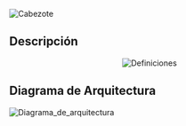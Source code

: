 ![Cabezote](../Imágenes/Cabezote.png)


## Descripción
<center>

![Definiciones](../Imágenes/definiciones.png)

</center>

## Diagrama de Arquitectura
![Diagrama_de_arquitectura](../Imágenes/DiagramadeArq.png)
